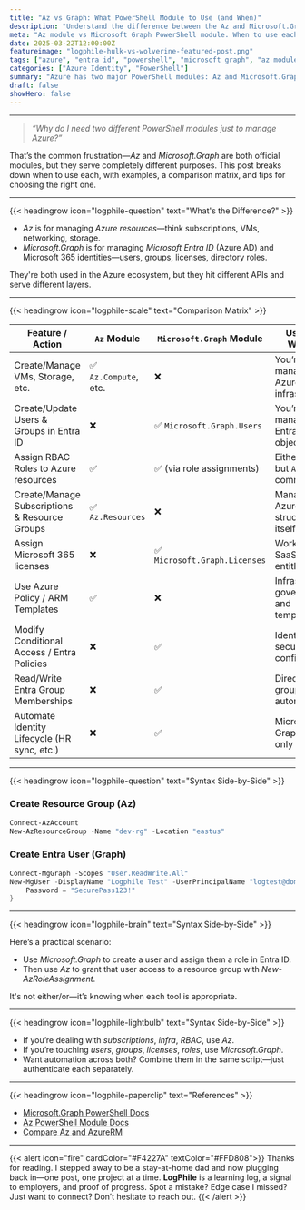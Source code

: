 ```yaml
---
title: "Az vs Graph: What PowerShell Module to Use (and When)"
description: "Understand the difference between the Az and Microsoft.Graph PowerShell modules—and when to use which."
meta: "Az module vs Microsoft Graph PowerShell module. When to use each for Azure and Entra ID management. Clear matrix and examples provided."
date: 2025-03-22T12:00:00Z
featureimage: "logphile-hulk-vs-wolverine-featured-post.png"
tags: ["azure", "entra id", "powershell", "microsoft graph", "az module"]
categories: ["Azure Identity", "PowerShell"]
summary: "Azure has two major PowerShell modules: Az and Microsoft.Graph. Learn when to use each, why it matters, and how they overlap."
draft: false
showHero: false
---
```


---

> *“Why do I need two different PowerShell modules just to manage Azure?”*

That’s the common frustration—*Az* and *Microsoft.Graph* are both official modules, but they serve completely different purposes. This post breaks down when to use each, with examples, a comparison matrix, and tips for choosing the right one.

---

{{< headingrow icon="logphile-question" text="What's the Difference?" >}}

- *Az* is for managing *Azure resources*—think subscriptions, VMs, networking, storage.
- *Microsoft.Graph* is for managing *Microsoft Entra ID* (Azure AD) and Microsoft 365 identities—users, groups, licenses, directory roles.

They're both used in the Azure ecosystem, but they hit different APIs and serve different layers.

---

{{< headingrow icon="logphile-scale" text="Comparison Matrix" >}}

| Feature / Action                             | `Az` Module             | `Microsoft.Graph` Module       | Use This When…                                  |
|---------------------------------------------|-------------------------|-------------------------------|-------------------------------------------------|
| Create/Manage VMs, Storage, etc.            | ✅ `Az.Compute`, etc.    | ❌                            | You’re managing Azure infrastructure.           |
| Create/Update Users & Groups in Entra ID    | ❌                      | ✅ `Microsoft.Graph.Users`     | You’re managing Entra identity objects.         |
| Assign RBAC Roles to Azure resources        | ✅                       | ✅ (via role assignments)      | Either works, but `Az` is more common.          |
| Create/Manage Subscriptions & Resource Groups | ✅ `Az.Resources`       | ❌                            | Managing the Azure structure itself.            |
| Assign Microsoft 365 licenses               | ❌                      | ✅ `Microsoft.Graph.Licenses`  | Working with SaaS identity entitlements.        |
| Use Azure Policy / ARM Templates            | ✅                       | ❌                            | Infrastructure governance and templates.        |
| Modify Conditional Access / Entra Policies  | ❌                      | ✅                             | Identity security config.                       |
| Read/Write Entra Group Memberships          | ❌                      | ✅                             | Directory group automation.                     |
| Automate Identity Lifecycle (HR sync, etc.) | ❌                      | ✅                             | Microsoft Graph is the only option.             |

---

{{< headingrow icon="logphile-question" text="Syntax Side-by-Side" >}}


### Create Resource Group (Az)
```powershell
Connect-AzAccount
New-AzResourceGroup -Name "dev-rg" -Location "eastus"
```

### Create Entra User (Graph)

```powershell
Connect-MgGraph -Scopes "User.ReadWrite.All"
New-MgUser -DisplayName "Logphile Test" -UserPrincipalName "logtest@domain.com" -MailNickname "logtest" -AccountEnabled:$true -PasswordProfile @{
    Password = "SecurePass123!"
}
```

---

{{< headingrow icon="logphile-brain" text="Syntax Side-by-Side" >}}

Here’s a practical scenario:

- Use *Microsoft.Graph* to create a user and assign them a role in Entra ID.
- Then use *Az* to grant that user access to a resource group with *New-AzRoleAssignment*.

It's not either/or—it’s knowing when each tool is appropriate.

---

{{< headingrow icon="logphile-lightbulb" text="Syntax Side-by-Side" >}}

- If you’re dealing with *subscriptions*, *infra*, *RBAC*, use *Az*.
- If you’re touching *users*, *groups*, *licenses*, *roles*, use *Microsoft.Graph*.
- Want automation across both? Combine them in the same script—just authenticate each separately.

---

{{< headingrow icon="logphile-paperclip" text="References" >}}

- [Microsoft.Graph PowerShell Docs](https://learn.microsoft.com/en-us/powershell/microsoftgraph/overview)
- [Az PowerShell Module Docs](https://learn.microsoft.com/en-us/powershell/azure/new-azureps-module-az)
- [Compare Az and AzureRM](https://learn.microsoft.com/en-us/powershell/azure/az-module)

---



{{< alert icon="fire" cardColor="#F4227A" textColor="#FFD808">}}
Thanks for reading. I stepped away to be a stay-at-home dad and now plugging back in—one post, one project at a time. <b>LogPhile</b> is a learning log, a signal to employers, and proof of progress. Spot a mistake? Edge case I missed? Just want to connect? Don’t hesitate to reach out.
{{< /alert >}}
